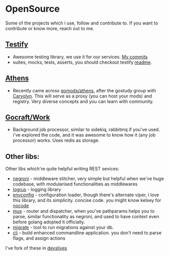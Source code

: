 # OpenSource

Some of the projects which i use, follow and contribute to. If you want to contribute or know more, reach out to me.

## [Testify](https://github.com/stretchr/testify)
- Awesome testing library, we use it for our services. [My commits](https://github.com/stretchr/testify/commits?author=devdinu)
- suites, mocks, tests, asserts, you should checkout testify [readme](https://github.com/stretchr/testify/blob/master/README.md).

## [Athens](https://github.com/gomods/athens)
- Recently came across [gomods/athens](https://github.com/gomods/athens), after the gostudy group with [Caryolyn](https://github.com/carolynvs). This will serve as a proxy (you can host your mods) and registry.
Very diverse concepts and you can learn with community. 

## [Gocraft/Work](https://github.com/gocraft/work)
- Background job processor, similar to sidekiq, rabbitmq if you've used. i've explored the code, and it was awesome to know how it (any job processor) works. Uses redis as storage.

## Other libs:
Other libs which're quite helpful writing REST sevices:
 * [negroni](https://github.com/urfave/negroni) - middleware stitcher, very simple but helpful when we've huge codebase, with modularised functionalities as middlewares
 * [logrus](https://github.com/sirupsen/logrus) - logging library
 * [envconfig](https://github.com/kelseyhightower/envconfig) - configuration loader, though there's alternate viper, i love this library, and its simplicity. concise code. you might know kelsey for [nocode](https://github.com/kelseyhightower/nocode)
 * [mux](https://github.com/gorilla/mux) - router and dispatcher, when you've pathparams helps you to parse, similar functionality as negroni, and used to have context even before golang adopted it officially.
 * [migrate](https://github.com/mattes/migrate) - tool to run migrations against your db.
 * [cli](https://github.com/urfave/cli) - build enhanced commandline application. you don't need to parse flags, and assign actions


 I've fork of these in [devslives](https://github.com/devslives)
